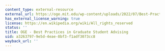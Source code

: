 ```yaml
---
content_type: external-resource
external_url: https://oge.mit.edu/wp-content/uploads/2022/07/Best-Practices-B.pdf
has_external_license_warning: true
license: https://en.wikipedia.org/wiki/All_rights_reserved
status: ''
title: OGE - Best Practices in Graduate Student Advising
uid: a3263797-9e5d-4eae-8bf3-f1adf3073cc8
wayback_url: ''
---
```

